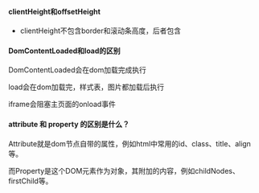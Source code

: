 
#### clientHeight和offsetHeight

- clientHeight不包含border和滚动条高度，后者包含

#### DomContentLoaded和load的区别

DomContentLoaded会在dom加载完成执行

load会在dom加载完，样式表，图片都加载后执行

iframe会阻塞主页面的onload事件



#### attribute 和 property 的区别是什么？

Attribute就是dom节点自带的属性，例如html中常用的id、class、title、align等。

而Property是这个DOM元素作为对象，其附加的内容，例如childNodes、firstChild等。